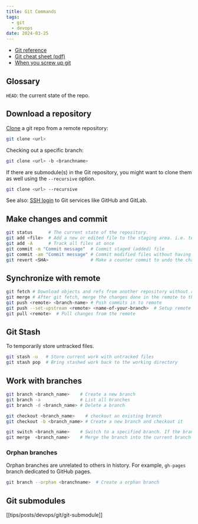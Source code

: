 ```yaml
---
title: Git Commands
tags:
  - git
  - devops
date: 2024-03-25
---
```


- [Git reference](https://git-scm.com/docs)
- [Git cheat sheet (pdf)](https://training.github.com/downloads/github-git-cheat-sheet.pdf)
- [When you screw up git](https://ohshitgit.com/)

<!-- more -->

## Glossary

`HEAD`: the current state of the repo.

## Download a repository

[Clone](https://git-scm.com/docs/git-clone) a git repo from a remote repository:

```sh
git clone <url>
```

Checking out a specific branch:

```sh
git clone <url> -b <branchname>
```

If there are submodule(s) in the Git repository, you might want to clone them as well using the `--recursive` option.

```sh
git clone <url> --recursive
```

See also: [SSH login](git-ssh-login.md) to Git services like GitHub and GitLab.

## Make changes and commit

```sh
git status      # The current state of the repository.
git add <file>  # Add a new or edited file to the staging area. i.e. telling git to track this file
git add -A      # Track all files at once
git commit -m "Commit message"  # Commit staged (added) file
git commit -am "Commit message" # Commit modified files without having to run git add beforehand
git revert <SHA>                # Make a counter commit to undo the changes. The tracked files will go back to the <SHA> commit.
```

## Synchronize with remote

```sh
git fetch # Download objects and refs from another repository without really pull in the changes
git merge # After git fetch, merge the changes done in the remote to the local repo
git push <remote> <branch-name> # Push commits in to remote
git push --set-upstream <remote> <name-of-your-branch>  # Setup remote url before push
git pull <remote>  # Pull changes from the remote
```

## Git Stash

To temporarily store untracked files.

```sh
git stash -u   # Store current work with untracked files
git stash pop  # Bring stashed work back to the working directory
```

## Work with branches

```sh
git branch <branch_name>    # Create a new branch
git branch -a               # List all branches
git branch -d <branch_name> # Delete a branch

git checkout <branch_name>    # checkout an existing branch
git checkout -b <branch_name> # Create a new branch and checkout it

git switch <branch_name>    # Switch to a specified branch. If the branch name does not exist, create one.
git merge  <branch_name>    # Merge the branch into the current branch
```

### Orphan branches

Orphan branches are unrelated to others in history. For example, `gh-pages` branch dedicated to GitHub pages.

```sh
git branch --orphan <branchname>  # Create a orphan branch
```

## Git submodules

[[tips/posts/devops/git/git-submodule]]
